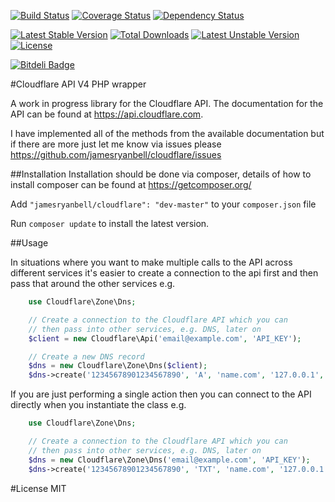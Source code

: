 [![Build Status](https://travis-ci.org/jamesryanbell/cloudflare.svg?branch=master)](https://travis-ci.org/jamesryanbell/cloudflare)
[![Coverage Status](https://img.shields.io/coveralls/jamesryanbell/cloudflare.svg)](https://coveralls.io/r/jamesryanbell/cloudflare?branch=master)
[![Dependency Status](http://www.versioneye.com/user/projects/53e78e96e09a429c6200000a/badge.svg?style=flat)](http://www.versioneye.com/user/projects/53e78e96e09a429c6200000a)

[![Latest Stable Version](https://poser.pugx.org/jamesryanbell/cloudflare/v/stable.svg)](https://packagist.org/packages/jamesryanbell/cloudflare) [![Total Downloads](https://poser.pugx.org/jamesryanbell/cloudflare/downloads.svg)](https://packagist.org/packages/jamesryanbell/cloudflare) [![Latest Unstable Version](https://poser.pugx.org/jamesryanbell/cloudflare/v/unstable.svg)](https://packagist.org/packages/jamesryanbell/cloudflare) [![License](https://poser.pugx.org/jamesryanbell/cloudflare/license.svg)](https://packagist.org/packages/jamesryanbell/cloudflare)

[![Bitdeli Badge](https://d2weczhvl823v0.cloudfront.net/jamesryanbell/cloudflare/trend.png)](https://bitdeli.com/free "Bitdeli Badge")

#Cloudflare API V4 PHP wrapper

A work in progress library for the Cloudflare API. The documentation for the API can be found at https://api.cloudflare.com.

I have implemented all of the methods from the available documentation but if there are more just let me know via issues please https://github.com/jamesryanbell/cloudflare/issues


##Installation
Installation should be done via composer, details of how to install composer can be found at https://getcomposer.org/


Add `"jamesryanbell/cloudflare": "dev-master"` to your `composer.json` file

Run `composer update` to install the latest version.

##Usage

In situations where you want to make multiple calls to the API across different services it's easier to create a connection to the api first and then pass that around the other services e.g.

```php
    use Cloudflare\Zone\Dns;

    // Create a connection to the Cloudflare API which you can
    // then pass into other services, e.g. DNS, later on
    $client = new Cloudflare\Api('email@example.com', 'API_KEY');

    // Create a new DNS record
    $dns = new Cloudflare\Zone\Dns($client);
    $dns->create('12345678901234567890', 'A', 'name.com', '127.0.0.1', 120);
```

If you are just performing a single action then you can connect to the API directly when you instantiate the class e.g.
```php
    use Cloudflare\Zone\Dns;

    // Create a connection to the Cloudflare API which you can
    // then pass into other services, e.g. DNS, later on
    $dns = new Cloudflare\Zone\Dns('email@example.com', 'API_KEY');
    $dns->create('12345678901234567890', 'TXT', 'name.com', '127.0.0.1', 120);
```

#License
MIT
